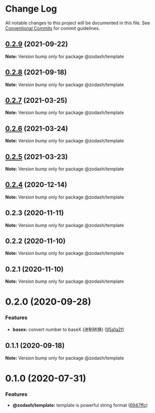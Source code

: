 # Change Log

All notable changes to this project will be documented in this file.
See [Conventional Commits](https://conventionalcommits.org) for commit guidelines.

## [0.2.9](https://github.com/zcorky/zodash/compare/@zodash/template@0.2.8...@zodash/template@0.2.9) (2021-09-22)

**Note:** Version bump only for package @zodash/template





## [0.2.8](https://github.com/zcorky/zodash/compare/@zodash/template@0.2.7...@zodash/template@0.2.8) (2021-09-18)

**Note:** Version bump only for package @zodash/template





## [0.2.7](https://github.com/zcorky/zodash/compare/@zodash/template@0.2.6...@zodash/template@0.2.7) (2021-03-25)

**Note:** Version bump only for package @zodash/template





## [0.2.6](https://github.com/zcorky/zodash/compare/@zodash/template@0.2.5...@zodash/template@0.2.6) (2021-03-24)

**Note:** Version bump only for package @zodash/template





## [0.2.5](https://github.com/zcorky/zodash/compare/@zodash/template@0.2.4...@zodash/template@0.2.5) (2021-03-23)

**Note:** Version bump only for package @zodash/template





## [0.2.4](https://github.com/zcorky/zodash/compare/@zodash/template@0.2.3...@zodash/template@0.2.4) (2020-12-14)

**Note:** Version bump only for package @zodash/template





## 0.2.3 (2020-11-11)

**Note:** Version bump only for package @zodash/template





## 0.2.2 (2020-11-10)

**Note:** Version bump only for package @zodash/template





## 0.2.1 (2020-11-10)

**Note:** Version bump only for package @zodash/template





# 0.2.0 (2020-09-28)


### Features

* **basex:** convert number to baseX (进制转换) ([95a1a2f](https://github.com/zcorky/zodash/commit/95a1a2f361d73de5caa3b8e297c1643e97e40983))





## 0.1.1 (2020-09-18)

**Note:** Version bump only for package @zodash/template





# 0.1.0 (2020-07-31)


### Features

* **@zodash/template:** template is powerful string format ([6947ffc](https://github.com/zcorky/zodash/commit/6947ffc8898a37f74e6a99ba337ec0a6660e8baa))
